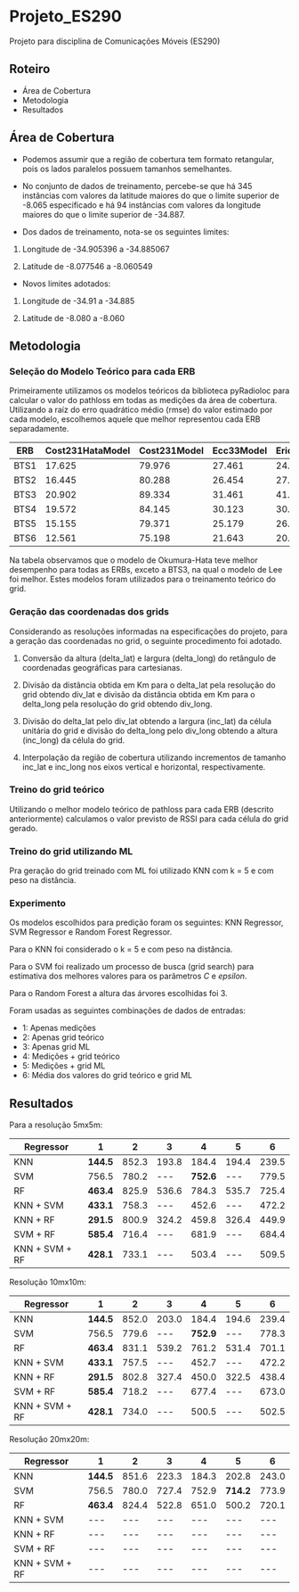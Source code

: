 # Projeto_ES290
Projeto para disciplina de Comunicações Móveis (ES290)


## Roteiro 

* Área de Cobertura
* Metodologia
* Resultados

## Área de Cobertura

* Podemos assumir que a região de cobertura tem formato retangular, pois os lados paralelos possuem tamanhos semelhantes.

* No conjunto de dados de treinamento, percebe-se que há 345 instâncias com valores da latitude maiores do que o limite superior de -8.065 especificado e há 94  instâncias com valores da longitude maiores do que o limite superior de -34.887.

* Dos dados de treinamento, nota-se os seguintes limites:

1) Longitude de -34.905396 a -34.885067

2) Latitude de -8.077546 a -8.060549

* Novos limites adotados:

1) Longitude de -34.91 a -34.885 

2) Latitude de -8.080 a -8.060


## Metodologia

### Seleção do Modelo Teórico para cada ERB

Primeiramente utilizamos os modelos teóricos da biblioteca pyRadioloc para calcular o valor do pathloss em todas as medições da área de cobertura. Utilizando a raíz do erro quadrático médio (rmse) do valor estimado por cada modelo, escolhemos aquele que melhor representou cada ERB separadamente.

| ERB | Cost231HataModel | Cost231Model | Ecc33Model | EricssonModel | FlatEarth | FreeSpace |  LeeModel | OkumuraHataModel | SuiModel |
|-----|-----|-----|-----|-----|-----|-----|-----|-----|-----|
| BTS1 | 17.625 | 79.976 | 27.461 | 24.931 | 46.498 | 27.002 | 20.432 | **15.038** | 15.640 |
| BTS2 | 16.445 | 80.288 | 26.454 | 27.055 | 45.265 | 27.319 | 18.842 | **13.568** | 14.602 |
| BTS3 | 20.902 | 89.334 | 31.461 | 41.222 | 33.838 | 23.447 | **8.749** | 16.451 | 18.802 |
| BTS4 | 19.572 | 84.145 | 30.123 | 30.051 | 41.737 | 24.106 | 16.549 | **16.097** | 16.631 |
| BTS5 | 15.155 | 79.371 | 25.179 | 26.031 | 45.625 | 28.462 | 18.712 | **12.336** | 13.205 |
| BTS6 | 12.561 | 75.198 | 21.643 | 20.857 | 49.526 | 32.287 | 21.857 | **10.966** | 11.463 |

Na tabela observamos que o modelo de Okumura-Hata teve melhor desempenho para todas as ERBs, exceto a BTS3, na qual o modelo de Lee foi melhor. Estes modelos foram utilizados para o treinamento teórico do grid.


### Geração das coordenadas dos grids

Considerando as resoluções informadas na especificações do projeto, para a geração das coordenadas no grid, o seguinte procedimento foi adotado.


1) Conversão da altura (delta\_lat) e largura (delta\_long) do retângulo de coordenadas geográficas para cartesianas.

2) Divisão da distância obtida em Km para o delta\_lat pela resolução do grid obtendo div\_lat e divisão da distância obtida em Km para o delta\_long pela resolução do grid obtendo div\_long.

3) Divisão do delta\_lat pelo div\_lat obtendo a largura (inc\_lat) da célula unitária do grid e divisão do delta\_long pelo div\_long obtendo a altura (inc\_long) da célula do grid.

4) Interpolação da região de cobertura utilizando incrementos de tamanho inc\_lat e inc\_long nos eixos vertical e horizontal, respectivamente.

### Treino do grid teórico

Utilizando o melhor modelo teórico de pathloss para cada ERB (descrito anteriormente) calculamos o valor previsto de RSSI para cada célula do grid gerado.

### Treino do grid utilizando ML

Pra geração do grid treinado com ML foi utilizado KNN com k = 5 e com peso na distância.


### Experimento

Os modelos escolhidos para predição foram os seguintes: KNN Regressor, SVM Regressor e Random Forest Regressor.

Para o KNN foi considerado o k = 5 e com peso na distância.

Para o SVM foi realizado um processo de busca (grid search) para estimativa dos melhores valores para os parâmetros _C_ e _epsilon_.

Para o Random Forest a altura das árvores escolhidas foi 3. 

Foram usadas as seguintes combinações de dados de entradas:

* 1: Apenas medições
* 2: Apenas grid teórico
* 3: Apenas grid ML
* 4: Medições + grid teórico
* 5: Medições + grid ML
* 6: Média dos valores do grid teórico e grid ML
 

## Resultados

Para a resolução 5mx5m:

| Regressor | 1 | 2 | 3 | 4 | 5 | 6 |
|---|---|---|---|---|---|---|
| KNN | **144.5** | 852.3 | 193.8 | 184.4 | 194.4 | 239.5 |
| SVM | 756.5 | 780.2 | --- | **752.6** | --- | 779.5 | 
| RF | **463.4** | 825.9 | 536.6 | 784.3 | 535.7 | 725.4 |
| KNN + SVM | **433.1** | 758.3 | --- | 452.6 | --- | 472.2 |
| KNN + RF | **291.5** | 800.9 | 324.2 | 459.8 | 326.4 | 449.9 |
| SVM + RF | **585.4** | 716.4 | --- | 681.9 | --- | 684.4 |
| KNN + SVM + RF | **428.1** | 733.1 | --- | 503.4 | --- | 509.5 |

Resolução 10mx10m:

| Regressor | 1 | 2 | 3 | 4 | 5 | 6 |
|---|---|---|---|---|---|---|
| KNN | **144.5** | 852.0 | 203.0 | 184.4 | 194.6 | 239.4 |
| SVM | 756.5 | 779.6 | ---  | **752.9** | --- | 778.3 | 
| RF | **463.4** | 831.1 | 539.2 | 761.2 | 531.4 | 701.1 |
| KNN + SVM | **433.1** | 757.5 | --- | 452.7 | --- | 472.2 |
| KNN + RF | **291.5** | 802.8 | 327.4 | 450.0 | 322.5 | 438.4 |
| SVM + RF | **585.4** | 718.2 | --- | 677.4 | --- | 673.0 |
| KNN + SVM + RF | **428.1** | 734.0 | --- | 500.5 | --- | 502.5 |

Resolução 20mx20m:

| Regressor | 1 | 2 | 3 | 4 | 5 | 6 |
|---|---|---|---|---|---|---|
| KNN | **144.5** | 851.6 | 223.3 | 184.3 | 202.8 | 243.0 |
| SVM | 756.5 | 780.0 | 727.4 | 752.9 | **714.2** | 773.9 |
| RF | **463.4** | 824.4 | 522.8 | 651.0 | 500.2 | 720.1 |
| KNN + SVM | --- | --- | --- | --- | --- | --- |
| KNN + RF | --- | --- | --- | --- | --- | --- |
| SVM + RF | --- | --- | --- | --- | --- | --- |
| KNN + SVM + RF | --- | --- | --- | --- | --- | --- |
